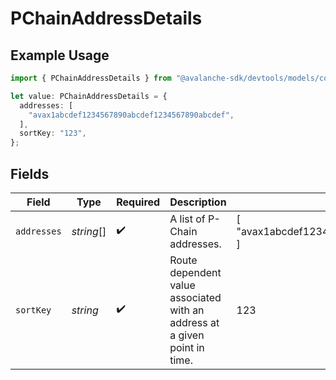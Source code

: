 # PChainAddressDetails

## Example Usage

```typescript
import { PChainAddressDetails } from "@avalanche-sdk/devtools/models/components";

let value: PChainAddressDetails = {
  addresses: [
    "avax1abcdef1234567890abcdef1234567890abcdef",
  ],
  sortKey: "123",
};
```

## Fields

| Field                                                                      | Type                                                                       | Required                                                                   | Description                                                                | Example                                                                    |
| -------------------------------------------------------------------------- | -------------------------------------------------------------------------- | -------------------------------------------------------------------------- | -------------------------------------------------------------------------- | -------------------------------------------------------------------------- |
| `addresses`                                                                | *string*[]                                                                 | :heavy_check_mark:                                                         | A list of P-Chain addresses.                                               | [<br/>"avax1abcdef1234567890abcdef1234567890abcdef"<br/>]                  |
| `sortKey`                                                                  | *string*                                                                   | :heavy_check_mark:                                                         | Route dependent value associated with an address at a given point in time. | 123                                                                        |